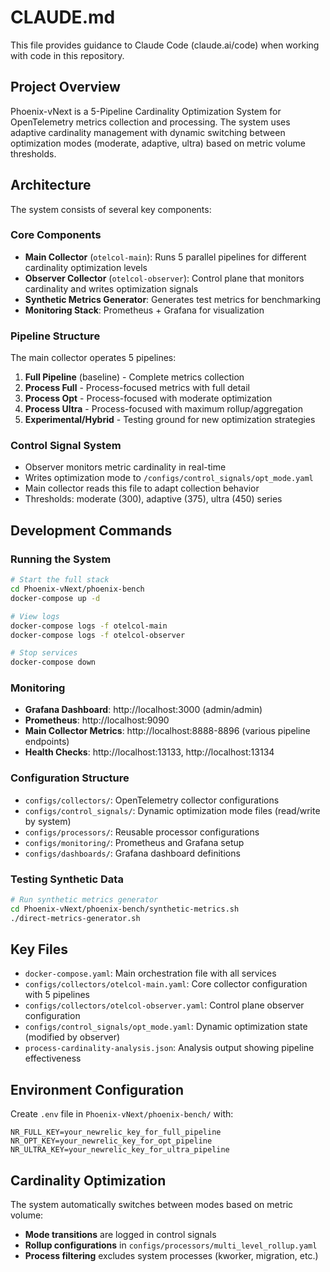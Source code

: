 # CLAUDE.md

This file provides guidance to Claude Code (claude.ai/code) when working with code in this repository.

## Project Overview

Phoenix-vNext is a 5-Pipeline Cardinality Optimization System for OpenTelemetry metrics collection and processing. The system uses adaptive cardinality management with dynamic switching between optimization modes (moderate, adaptive, ultra) based on metric volume thresholds.

## Architecture

The system consists of several key components:

### Core Components
- **Main Collector** (`otelcol-main`): Runs 5 parallel pipelines for different cardinality optimization levels
- **Observer Collector** (`otelcol-observer`): Control plane that monitors cardinality and writes optimization signals
- **Synthetic Metrics Generator**: Generates test metrics for benchmarking
- **Monitoring Stack**: Prometheus + Grafana for visualization

### Pipeline Structure
The main collector operates 5 pipelines:
1. **Full Pipeline** (baseline) - Complete metrics collection
2. **Process Full** - Process-focused metrics with full detail
3. **Process Opt** - Process-focused with moderate optimization
4. **Process Ultra** - Process-focused with maximum rollup/aggregation
5. **Experimental/Hybrid** - Testing ground for new optimization strategies

### Control Signal System
- Observer monitors metric cardinality in real-time
- Writes optimization mode to `/configs/control_signals/opt_mode.yaml`
- Main collector reads this file to adapt collection behavior
- Thresholds: moderate (300), adaptive (375), ultra (450) series

## Development Commands

### Running the System
```bash
# Start the full stack
cd Phoenix-vNext/phoenix-bench
docker-compose up -d

# View logs
docker-compose logs -f otelcol-main
docker-compose logs -f otelcol-observer

# Stop services
docker-compose down
```

### Monitoring
- **Grafana Dashboard**: http://localhost:3000 (admin/admin)
- **Prometheus**: http://localhost:9090
- **Main Collector Metrics**: http://localhost:8888-8896 (various pipeline endpoints)
- **Health Checks**: http://localhost:13133, http://localhost:13134

### Configuration Structure
- `configs/collectors/`: OpenTelemetry collector configurations
- `configs/control_signals/`: Dynamic optimization mode files (read/write by system)
- `configs/processors/`: Reusable processor configurations
- `configs/monitoring/`: Prometheus and Grafana setup
- `configs/dashboards/`: Grafana dashboard definitions

### Testing Synthetic Data
```bash
# Run synthetic metrics generator
cd Phoenix-vNext/phoenix-bench/synthetic-metrics.sh
./direct-metrics-generator.sh
```

## Key Files

- `docker-compose.yaml`: Main orchestration file with all services
- `configs/collectors/otelcol-main.yaml`: Core collector configuration with 5 pipelines
- `configs/collectors/otelcol-observer.yaml`: Control plane observer configuration
- `configs/control_signals/opt_mode.yaml`: Dynamic optimization state (modified by observer)
- `process-cardinality-analysis.json`: Analysis output showing pipeline effectiveness

## Environment Configuration

Create `.env` file in `Phoenix-vNext/phoenix-bench/` with:
```
NR_FULL_KEY=your_newrelic_key_for_full_pipeline
NR_OPT_KEY=your_newrelic_key_for_opt_pipeline  
NR_ULTRA_KEY=your_newrelic_key_for_ultra_pipeline
```

## Cardinality Optimization

The system automatically switches between modes based on metric volume:
- **Mode transitions** are logged in control signals
- **Rollup configurations** in `configs/processors/multi_level_rollup.yaml`
- **Process filtering** excludes system processes (kworker, migration, etc.)